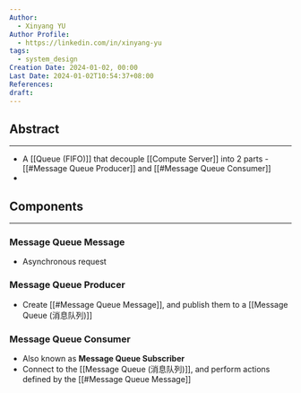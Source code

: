 ```yaml
---
Author:
  - Xinyang YU
Author Profile:
  - https://linkedin.com/in/xinyang-yu
tags:
  - system_design
Creation Date: 2024-01-02, 00:00
Last Date: 2024-01-02T10:54:37+08:00
References: 
draft: 
---
```

## Abstract
---
- A [[Queue (FIFO)]] that decouple [[Compute Server]] into 2 parts - [[#Message Queue Producer]] and [[#Message Queue Consumer]]
- 


## Components
---
### Message Queue Message
- Asynchronous request
### Message Queue Producer 
- Create [[#Message Queue Message]], and publish them to a [[Message Queue (消息队列)]]
### Message Queue Consumer
- Also known as **Message Queue Subscriber**
- Connect to the [[Message Queue (消息队列)]], and perform actions defined by the [[#Message Queue Message]]